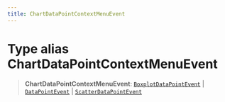 ```yaml
---
title: ChartDataPointContextMenuEvent
---
```


# Type alias ChartDataPointContextMenuEvent

> **ChartDataPointContextMenuEvent**: [`BoxplotDataPointEvent`](type-alias.BoxplotDataPointEvent.md) \| [`DataPointEvent`](type-alias.DataPointEvent.md) \| [`ScatterDataPointEvent`](type-alias.ScatterDataPointEvent.md)
